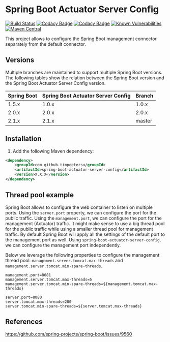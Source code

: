 Spring Boot Actuator Server Config
==================================

[![Build Status](https://api.travis-ci.org/timpeeters/spring-boot-actuator-server-config.svg?branch=master)](https://www.travis-ci.org/timpeeters/spring-boot-actuator-server-config)
[![Codacy Badge](https://api.codacy.com/project/badge/Grade/266850f2744f4d84af468b1ccd40dc2c)](https://www.codacy.com/app/timpeeters/spring-boot-actuator-server-config?utm_source=github.com&amp;utm_medium=referral&amp;utm_content=timpeeters/spring-boot-actuator-server-config&amp;utm_campaign=Badge_Grade)
[![Codacy Badge](https://api.codacy.com/project/badge/Coverage/266850f2744f4d84af468b1ccd40dc2c)](https://www.codacy.com/app/timpeeters/spring-boot-actuator-server-config?utm_source=github.com&utm_medium=referral&utm_content=timpeeters/spring-boot-actuator-server-config&utm_campaign=Badge_Coverage)
[![Known Vulnerabilities](https://snyk.io/test/github/timpeeters/spring-boot-actuator-server-config/badge.svg?targetFile=pom.xml)](https://snyk.io/test/github/timpeeters/spring-boot-actuator-server-config?targetFile=pom.xml)
[![Maven Central](https://img.shields.io/maven-central/v/com.github.timpeeters/spring-boot-actuator-server-config.svg)](https://repo1.maven.org/maven2/com/github/timpeeters/spring-boot-actuator-server-config/)


This project allows to configure the Spring Boot management connector separately from the default connector.


Versions
--------

Multiple branches are maintained to support multiple Spring Boot versions.
The following tables show the relation between the Spring Boot version and the Spring Boot Actuator Server Config version.

| Spring Boot | Spring Boot Actuator Server Config | Branch |
| :---        | :---                               | :---   |
| 1.5.x       | 1.0.x                              | 1.0.x  |
| 2.0.x       | 2.0.x                              | 2.0.x  |
| 2.1.x       | 2.1.x                              | master |


Installation
------------

1. Add the following Maven dependency:

```xml
<dependency>
    <groupId>com.github.timpeeters</groupId>
    <artifactId>spring-boot-actuator-server-config</artifactId>
    <version>X.X.X</version>
</dependency>
```


Thread pool example
-------------------

Spring Boot allows to configure the web container to listen on multiple ports.
Using the `server.port` property, we can configure the port for the public traffic.
Using the `management.port`, we can configure the port for the management (Actuator) traffic.
It might make sense to use a big thread pool for the public traffic while using a smaller thread pool for management traffic.
By default Spring Boot will apply all the settings of the default port to the management port as well.
Using `spring-boot-actuator-server-config`, we can configure the management port independently.

Below we leverage the following properties to configure the management thread pool: `management.server.tomcat.max-threads` and `management.server.tomcat.min-spare-threads`.

```properties
management.port=8081
management.server.tomcat.max-threads=5
management.server.tomcat.min-spare-threads=${management.tomcat.max-threads}

server.port=8080
server.tomcat.max-threads=200
server.tomcat.min-spare-threads=${server.tomcat.max-threads}
```


References
----------
https://github.com/spring-projects/spring-boot/issues/9560
